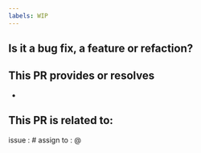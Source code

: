 ```yaml
---
labels: WIP
---
```


## Is it a bug fix, a feature or refaction?


## This PR provides or resolves
- 

## This PR is related to:

issue : #
assign to : @
